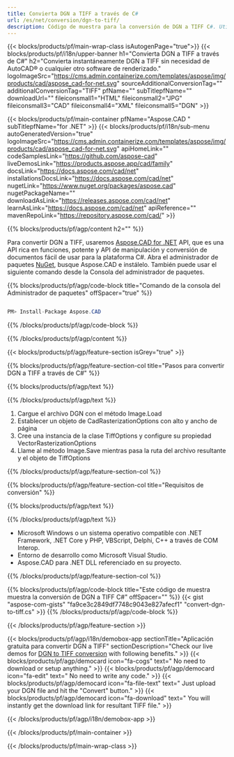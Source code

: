 ```yaml
---
title: Convierta DGN a TIFF a través de C# 
url: /es/net/conversion/dgn-to-tiff/ 
description: Código de muestra para la conversión de DGN a TIFF C#. Utilice el código de ejemplo de API para la conversión de archivos DGN por lotes a TIFF dentro de VB.NET, Asp.NET o cualquier aplicación basada en .NET.
---
```


{{< blocks/products/pf/main-wrap-class isAutogenPage="true">}}
{{< blocks/products/pf/i18n/upper-banner h1="Convierta DGN a TIFF a través de C#" h2="Convierta instantáneamente DGN a TIFF sin necesidad de AutoCAD® o cualquier otro software de renderizado." logoImageSrc="https://cms.admin.containerize.com/templates/aspose/img/products/cad/aspose_cad-for-net.svg" sourceAdditionalConversionTag="" additionalConversionTag="TIFF" pfName="" subTitlepfName="" downloadUrl="" fileiconsmall1="HTML" fileiconsmall2="JPG" fileiconsmall3="CAD" fileiconsmall4="XML" fileiconsmall5="DGN" >}}

{{< blocks/products/pf/main-container pfName="Aspose.CAD " subTitlepfName="for .NET" >}}
{{< blocks/products/pf/i18n/sub-menu autoGeneratedVersion="true" logoImageSrc="https://cms.admin.containerize.com/templates/aspose/img/products/cad/aspose_cad-for-net.svg" apiHomeLink="" codeSamplesLink="https://github.com/aspose-cad" liveDemosLink="https://products.aspose.app/cad/family" docsLink="https://docs.aspose.com/cad/net" installationsDocsLink="https://docs.aspose.com/cad/net" nugetLink="https://www.nuget.org/packages/aspose.cad" nugetPackageName="" downloadAsLink="https://releases.aspose.com/cad/net" learnAsLink="https://docs.aspose.com/cad/net" apiReference="" mavenRepoLink="https://repository.aspose.com/cad/" >}}

{{% blocks/products/pf/agp/content h2="" %}}

Para convertir DGN a TIFF, usaremos <a href=https://products.aspose.com/cad/net>Aspose.CAD for .NET</a> API, que es una API rica en funciones, potente y API de manipulación y conversión de documentos fácil de usar para la plataforma C#. Abra el administrador de paquetes <a href=https://www.nuget.org/packages/aspose.cad>NuGet</a>, busque Aspose.CAD e instálelo. También puede usar el siguiente comando desde la Consola del administrador de paquetes.

{{% blocks/products/pf/agp/code-block title="Comando de la consola del Administrador de paquetes" offSpacer="true" %}}

```cs

PM> Install-Package Aspose.CAD

```

{{% /blocks/products/pf/agp/code-block %}}

{{% /blocks/products/pf/agp/content %}}

{{< blocks/products/pf/agp/feature-section isGrey="true" >}}

{{% blocks/products/pf/agp/feature-section-col title="Pasos para convertir DGN a TIFF a través de C#" %}}

{{% blocks/products/pf/agp/text %}}

{{% /blocks/products/pf/agp/text %}}

1. Cargue el archivo DGN con el método Image.Load
1. Establecer un objeto de CadRasterizationOptions con alto y ancho de página
1. Cree una instancia de la clase TiffOptions y configure su propiedad VectorRasterizationOptions
1. Llame al método Image.Save mientras pasa la ruta del archivo resultante y el objeto de TiffOptions

{{% /blocks/products/pf/agp/feature-section-col %}}

{{% blocks/products/pf/agp/feature-section-col title="Requisitos de conversión" %}}

{{% blocks/products/pf/agp/text %}}

{{% /blocks/products/pf/agp/text %}}

- Microsoft Windows o un sistema operativo compatible con .NET Framework, .NET Core y PHP, VBScript, Delphi, C++ a través de COM Interop.
- Entorno de desarrollo como Microsoft Visual Studio.
- Aspose.CAD para .NET DLL referenciado en su proyecto.

{{% /blocks/products/pf/agp/feature-section-col %}}

{{% blocks/products/pf/agp/code-block title="Este código de muestra muestra la conversión de DGN a TIFF C#" offSpacer="" %}}
{{< gist "aspose-com-gists" "fa9ce3c2849df7748c9043e827afecf1" "convert-dgn-to-tiff.cs" >}}
{{% /blocks/products/pf/agp/code-block %}}

{{< /blocks/products/pf/agp/feature-section >}}    

<!-- aboutfile Starts -->

{{< blocks/products/pf/agp/i18n/demobox-app sectionTitle="Aplicación gratuita para convertir DGN a TIFF" sectionDescription="Check our live demos for [DGN to TIFF conversion](https://products.aspose.app/cad/conversion/dgn-to-tiff) with following benefits." >}}
        {{< blocks/products/pf/agp/democard icon="fa-cogs" text=" No need to download or setup anything." >}}
        {{< blocks/products/pf/agp/democard icon="fa-edit" text=" No need to write any code." >}}
        {{< blocks/products/pf/agp/democard icon="fa-file-text" text=" Just upload your DGN file and hit the \"Convert\" button." >}}
        {{< blocks/products/pf/agp/democard icon="fa-download" text=" You will instantly get the download link for resultant TIFF file." >}}
 
   
{{< /blocks/products/pf/agp/i18n/demobox-app >}}

<!-- aboutfile Ends -->

{{< /blocks/products/pf/main-container >}}
    
{{< /blocks/products/pf/main-wrap-class >}}